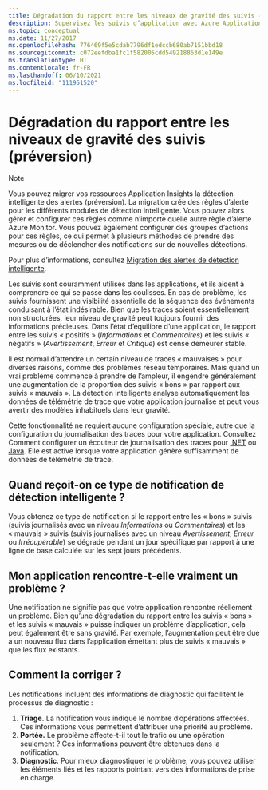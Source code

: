 ```yaml
---
title: Dégradation du rapport entre les niveaux de gravité des suivis - Azure Application Insights
description: Supervisez les suivis d’application avec Azure Application Insights afin de déterminer si les données de télémétrie du suivi présentent des anomalies à l’aide de la détection intelligente.
ms.topic: conceptual
ms.date: 11/27/2017
ms.openlocfilehash: 776469f5e5cdab7796df1edccb680ab7151bbd18
ms.sourcegitcommit: c072eefdba1fc1f582005cdd549218863d1e149e
ms.translationtype: HT
ms.contentlocale: fr-FR
ms.lasthandoff: 06/10/2021
ms.locfileid: "111951520"
---
```

# <a name="degradation-in-trace-severity-ratio-preview"></a>Dégradation du rapport entre les niveaux de gravité des suivis (préversion)

>[!NOTE]
>Vous pouvez migrer vos ressources Application Insights la détection intelligente des alertes (préversion). La migration crée des règles d’alerte pour les différents modules de détection intelligente. Vous pouvez alors gérer et configurer ces règles comme n’importe quelle autre règle d’alerte Azure Monitor. Vous pouvez également configurer des groupes d’actions pour ces règles, ce qui permet à plusieurs méthodes de prendre des mesures ou de déclencher des notifications sur de nouvelles détections.
>
> Pour plus d’informations, consultez [Migration des alertes de détection intelligente](../alerts/alerts-smart-detections-migration.md).
> 

Les suivis sont couramment utilisés dans les applications, et ils aident à comprendre ce qui se passe dans les coulisses. En cas de problème, les suivis fournissent une visibilité essentielle de la séquence des événements conduisant à l’état indésirable. Bien que les traces soient essentiellement non structurées, leur niveau de gravité peut toujours fournir des informations précieuses. Dans l’état d’équilibre d’une application, le rapport entre les suivis « positifs » (*Informations* et *Commentaires*) et les suivis « négatifs » (*Avertissement*, *Erreur* et *Critique*) est censé demeurer stable. 

Il est normal d’attendre un certain niveau de traces « mauvaises » pour diverses raisons, comme des problèmes réseau temporaires. Mais quand un vrai problème commence à prendre de l’ampleur, il engendre généralement une augmentation de la proportion des suivis « bons » par rapport aux suivis « mauvais ». La détection intelligente analyse automatiquement les données de télémétrie de trace que votre application journalise et peut vous avertir des modèles inhabituels dans leur gravité.

Cette fonctionnalité ne requiert aucune configuration spéciale, autre que la configuration du journalisation des traces pour votre application. Consultez Comment configurer un écouteur de journalisation des traces pour [.NET](./asp-net-trace-logs.md) ou [Java](./java-in-process-agent.md). Elle est active lorsque votre application génère suffisamment de données de télémétrie de trace.

## <a name="when-would-i-get-this-type-of-smart-detection-notification"></a>Quand reçoit-on ce type de notification de détection intelligente ?
Vous obtenez ce type de notification si le rapport entre les « bons » suivis (suivis journalisés avec un niveau *Informations* ou *Commentaires*) et les « mauvais » suivis (suivis journalisés avec un niveau *Avertissement*, *Erreur* ou *Irrécupérable*) se dégrade pendant un jour spécifique par rapport à une ligne de base calculée sur les sept jours précédents.

## <a name="does-my-app-definitely-have-a-problem"></a>Mon application rencontre-t-elle vraiment un problème ?
Une notification ne signifie pas que votre application rencontre réellement un problème. Bien qu’une dégradation du rapport entre les suivis « bons » et les suivis « mauvais » puisse indiquer un problème d’application, cela peut également être sans gravité. Par exemple, l’augmentation peut être due à un nouveau flux dans l’application émettant plus de suivis « mauvais » que les flux existants.

## <a name="how-do-i-fix-it"></a>Comment la corriger ?
Les notifications incluent des informations de diagnostic qui facilitent le processus de diagnostic :
1. **Triage.** La notification vous indique le nombre d’opérations affectées. Ces informations vous permettent d’attribuer une priorité au problème.
2. **Portée.** Le problème affecte-t-il tout le trafic ou une opération seulement ? Ces informations peuvent être obtenues dans la notification.
3. **Diagnostic**. Pour mieux diagnostiquer le problème, vous pouvez utiliser les éléments liés et les rapports pointant vers des informations de prise en charge.